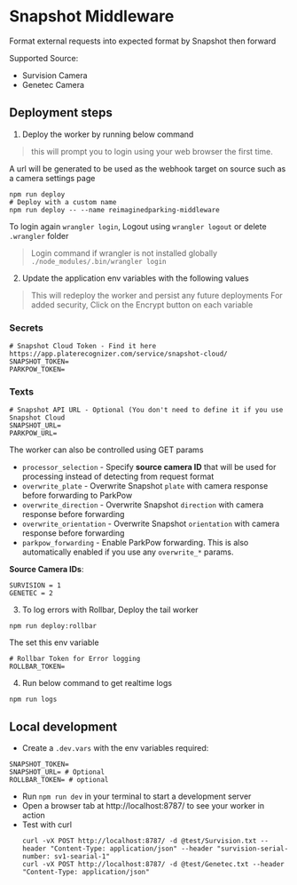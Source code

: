 # Snapshot Middleware
Format external requests into expected format by Snapshot then forward

Supported Source:
- Survision Camera
- Genetec Camera

## Deployment steps
1. Deploy the worker by running below command
> this will prompt you to login using your web browser the first time.

A url will be generated to be used as the webhook target on source such as a camera settings page
```shell
npm run deploy
# Deploy with a custom name
npm run deploy -- --name reimaginedparking-middleware
```
To login again `wrangler login`, Logout using `wrangler logout` or delete `.wrangler` folder
> Login command if wrangler is not installed globally `./node_modules/.bin/wrangler login`

2. Update the application env variables with the following values
> This will redeploy the worker and persist any future deployments
> For added security, Click on the Encrypt button on each variable


### Secrets
```shell
# Snapshot Cloud Token - Find it here https://app.platerecognizer.com/service/snapshot-cloud/
SNAPSHOT_TOKEN=
PARKPOW_TOKEN=
```

### Texts
```shell
# Snapshot API URL - Optional (You don't need to define it if you use Snapshot Cloud
SNAPSHOT_URL=
PARKPOW_URL=
```

The worker can also be controlled using GET params
- `processor_selection` - Specify **source camera ID** that will be used for processing instead of detecting from request format
- `overwrite_plate` - Overwrite Snapshot `plate` with camera response before forwarding to ParkPow
- `overwrite_direction` - Overwrite Snapshot `direction` with camera response before forwarding
- `overwrite_orientation` - Overwrite Snapshot `orientation` with camera response before forwarding
- `parkpow_forwarding` - Enable ParkPow forwarding. This is also automatically enabled if you use any `overwrite_*` params.

**Source Camera IDs**:
```plaintext
SURVISION = 1
GENETEC = 2
```

3. To log errors with Rollbar, Deploy the tail worker
```shell
npm run deploy:rollbar
```
The set this env variable
```shell
# Rollbar Token for Error logging
ROLLBAR_TOKEN=
```

4. Run below command to get realtime logs
```shell
npm run logs
```

## Local development
- Create a `.dev.vars` with the env variables required:
```dotenv
SNAPSHOT_TOKEN=
SNAPSHOT_URL= # Optional
ROLLBAR_TOKEN= # optional
```
- Run `npm run dev` in your terminal to start a development server
- Open a browser tab at http://localhost:8787/ to see your worker in action
- Test with curl
    ```shell
  	curl -vX POST http://localhost:8787/ -d @test/Survision.txt --header "Content-Type: application/json" --header "survision-serial-number: sv1-searial-1"
    curl -vX POST http://localhost:8787/ -d @test/Genetec.txt --header "Content-Type: application/json"
    ```
